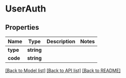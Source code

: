 # UserAuth

## Properties
Name | Type | Description | Notes
------------ | ------------- | ------------- | -------------
**type** | **string** |  | 
**code** | **string** |  | 

[[Back to Model list]](../../README.md#documentation-for-models) [[Back to API list]](../../README.md#documentation-for-api-endpoints) [[Back to README]](../../README.md)

